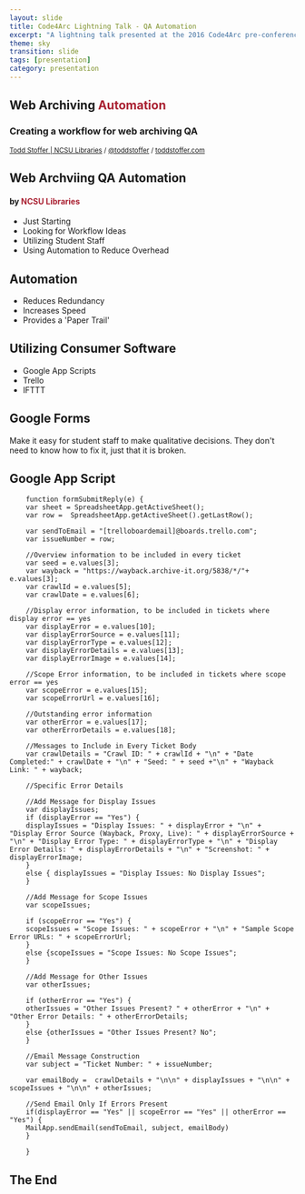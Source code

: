 ```yaml
---
layout: slide
title: Code4Arc Lightning Talk - QA Automation
excerpt: "A lightning talk presented at the 2016 Code4Arc pre-conference focused on using consumer software to automate the web archiving quality assurance process."
theme: sky
transition: slide
tags: [presentation]
category: presentation
---
```

<section data-markdown>

# Web Archiving <span style="color: #a23">Automation</span>

### Creating a workflow for web archiving QA

<small>[Todd Stoffer | NCSU Libraries](mailto:tdstoffe@ncsu.edu) / [@toddstoffer](www.twitter.com/toddstoffer) / [toddstoffer.com](www.toddstoffer.com)</small>

</section>

<section data-markdown>

## Web Archviing QA Automation

#### by <span style="color: #a23">NCSU Libraries</span>

*   Just Starting
*   Looking for Workflow Ideas
*   Utilizing Student Staff
*   Using Automation to Reduce Overhead

</section>

<section data-markdown>

## Automation

*   Reduces Redundancy
*   Increases Speed
*   Provides a 'Paper Trail'

</section>

<section data-markdown>

## Utilizing Consumer Software

*   Google App Scripts
*   Trello
*   IFTTT

</section>

<section data-markdown>

## Google Forms

Make it easy for student staff to make qualitative decisions. They don't need to know how to fix it, just that it is broken.

</section>

<section data-markdown>

## Google App Script

    	function formSubmitReply(e) {
    	var sheet = SpreadsheetApp.getActiveSheet();
    	var row =  SpreadsheetApp.getActiveSheet().getLastRow();

    	var sendToEmail = "[trelloboardemail]@boards.trello.com";
    	var issueNumber = row;

    	//Overview information to be included in every ticket
    	var seed = e.values[3];
    	var wayback = "https://wayback.archive-it.org/5838/*/"+ e.values[3];
    	var crawlId = e.values[5];
    	var crawlDate = e.values[6];

    	//Display error information, to be included in tickets where display error == yes
    	var displayError = e.values[10];
    	var displayErrorSource = e.values[11];
    	var displayErrorType = e.values[12];
    	var displayErrorDetails = e.values[13];
    	var displayErrorImage = e.values[14];

    	//Scope Error information, to be included in tickets where scope error == yes
    	var scopeError = e.values[15];
    	var scopeErrorUrl = e.values[16];

    	//Outstanding error information
    	var otherError = e.values[17];
    	var otherErrorDetails = e.values[18];

    	//Messages to Include in Every Ticket Body
    	var crawlDetails = "Crawl ID: " + crawlId + "\n" + "Date Completed:" + crawlDate + "\n" + "Seed: " + seed +"\n" + "Wayback Link: " + wayback;

    	//Specific Error Details

    	//Add Message for Display Issues
    	var displayIssues;
    	if (displayError == "Yes") {
    	displayIssues = "Display Issues: " + displayError + "\n" + "Display Error Source (Wayback, Proxy, Live): " + displayErrorSource + "\n" + "Display Error Type: " + displayErrorType + "\n" + "Display Error Details: " + displayErrorDetails + "\n" + "Screenshot: " + displayErrorImage;
    	}
    	else { displayIssues = "Display Issues: No Display Issues";
    	}

    	//Add Message for Scope Issues
    	var scopeIssues;

    	if (scopeError == "Yes") {
    	scopeIssues = "Scope Issues: " + scopeError + "\n" + "Sample Scope Error URLs: " + scopeErrorUrl;
    	}
    	else {scopeIssues = "Scope Issues: No Scope Issues";
    	}

    	//Add Message for Other Issues
    	var otherIssues;

    	if (otherError == "Yes") {
    	otherIssues = "Other Issues Present? " + otherError + "\n" + "Other Error Details: " + otherErrorDetails;
    	}
    	else {otherIssues = "Other Issues Present? No";
    	}

    	//Email Message Construction
    	var subject = "Ticket Number: " + issueNumber;

    	var emailBody =  crawlDetails + "\n\n" + displayIssues + "\n\n" + scopeIssues + "\n\n" + otherIssues;

    	//Send Email Only If Errors Present
    	if(displayError == "Yes" || scopeError == "Yes" || otherError == "Yes") {
    	MailApp.sendEmail(sendToEmail, subject, emailBody)
    	}

    	}​

</section>

<section data-markdown>

# The End

</section>
